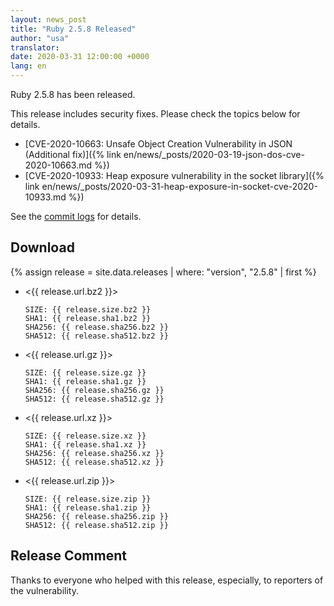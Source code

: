 ```yaml
---
layout: news_post
title: "Ruby 2.5.8 Released"
author: "usa"
translator:
date: 2020-03-31 12:00:00 +0000
lang: en
---
```


Ruby 2.5.8 has been released.

This release includes security fixes.
Please check the topics below for details.

* [CVE-2020-10663: Unsafe Object Creation Vulnerability in JSON (Additional fix)]({% link en/news/_posts/2020-03-19-json-dos-cve-2020-10663.md %})
* [CVE-2020-10933: Heap exposure vulnerability in the socket library]({% link en/news/_posts/2020-03-31-heap-exposure-in-socket-cve-2020-10933.md %})

See the [commit logs](https://github.com/ruby/ruby/compare/v2_5_7...v2_5_8) for details.

## Download

{% assign release = site.data.releases | where: "version", "2.5.8" | first %}

* <{{ release.url.bz2 }}>

      SIZE: {{ release.size.bz2 }}
      SHA1: {{ release.sha1.bz2 }}
      SHA256: {{ release.sha256.bz2 }}
      SHA512: {{ release.sha512.bz2 }}

* <{{ release.url.gz }}>

      SIZE: {{ release.size.gz }}
      SHA1: {{ release.sha1.gz }}
      SHA256: {{ release.sha256.gz }}
      SHA512: {{ release.sha512.gz }}

* <{{ release.url.xz }}>

      SIZE: {{ release.size.xz }}
      SHA1: {{ release.sha1.xz }}
      SHA256: {{ release.sha256.xz }}
      SHA512: {{ release.sha512.xz }}

* <{{ release.url.zip }}>

      SIZE: {{ release.size.zip }}
      SHA1: {{ release.sha1.zip }}
      SHA256: {{ release.sha256.zip }}
      SHA512: {{ release.sha512.zip }}

## Release Comment

Thanks to everyone who helped with this release, especially, to reporters of the vulnerability.

